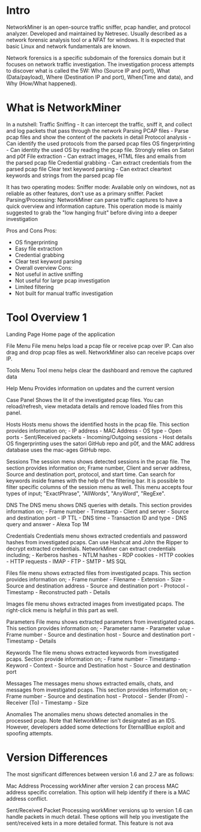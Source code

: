 # Intro
NetworkMiner is an open-source traffic sniffer, pcap handler, and protocol analyzer. Developed and maintained by Netresec. Usually described as a network forensic analysis tool or a NFAT for windows. It is expected that basic Linux and network fundamentals are known. 

Network forensics is a specific subdomain of the forensics domain but it focuses on network traffic investigation. The investigation process attempts to discover what is called the 5W: Who (Source IP and port), What (Data/payload), Where (Destination IP and port), When(Time and data), and Why (How/What happened).

# What is NetworkMiner
In a nutshell:
	Traffic Sniffing - It can intercept the traffic, sniff it, and collect and log packets that pass through the network 
	Parsing PCAP files - Parse pcap files and show the content of the packets in detail 
	Protocol analysis - Can identify the used protocols from the parsed pcap files
	OS fingerprinting - Can identity the used OS by reading the pcap file. Strongly relies on Satori and p0f
	File extraction - Can extract images, HTML files and emails from the parsed pcap file
	Credential grabbing - Can extract credentials from the parsed pcap file
	Clear text keyword parsing - Can extract cleartext keywords and strings from the parsed pcap file 

It has two operating modes:
	Sniffer mode: Available only on windows, not as reliable as other features, don't use as a primary sniffer. 
	Packet Parsing/Processing: NetworkMiner can parse traffic captures to have a quick overview and information capture. This operation mode is mainly suggested to grab the "low hanging fruit" before diving into a deeper investigation

Pros and Cons 
Pros: 
- OS fingerprinting 
- Easy file extraction 
- Credential grabbing 
- Clear test keyword parsing 
- Overall overview 
Cons:
- Not useful in active sniffing
- Not useful for large pcap investigation
- Limited filtering 
- Not built for manual traffic investigation 

# Tool Overview 1

Landing Page
	Home page of the application

File Menu 
	File menu helps load a pcap file or receive pcap over IP. Can also drag and drop pcap files as well. NetworkMiner also can receive pcaps over IP. 

Tools Menu
	Tool menu helps clear the dashboard and remove the captured data

Help Menu
	Provides information on updates and the current version

Case Panel 
	Shows the lit of the investigated pcap files. You can reload/refresh, view metadata details and remove loaded files from this panel.

Hosts
	Hosts menu shows the identified hosts in the pcap file. This section provides information on;
	- IP address
	- MAC Address 
	- OS type 
	- Open ports 
	- Sent/Received packets
	- Incoming/Outgoing sessions
	- Host details 
OS fingerprinting uses the satori GitHub repo and p0f, and the MAC address database uses the mac-ages GitHub repo. 

Sessions
	The session menu shows detected sessions in the pcap file. The section provides information on; Frame number, Client and server address, Source and destination port, protocol, and start time.
	Can search for keywords inside frames with the help of the filtering bar. It is possible to filter specific columns of the session menu as well. This menu accepts four types of input; "ExactPhrase", "AllWords", "AnyWord", "RegExe". 

DNS
	The DNS menu shows DNS queries with details. This section provides information on;
	- Frame number
	- Timestamp
	- Client and server
	- Source and destination port
	- IP TTL
	- DNS time
	- Transaction ID and type
	- DNS query and answer
	- Alexa Top 1M

Credentials
	Credentials menu shows extracted credentials and password hashes from investigated pcaps. Can use Hashcat and John the Ripper to decrypt extracted credentials. NetworkMiner can extract credentials including;
		- Kerberos hashes
		- NTLM hashes
		- RDP cookies
		- HTTP cookies
		- HTTP requests
		- IMAP 
		- FTP 
		- SMTP
		- MS SQL

Files
	file menu shows extracted files from investigated pcaps. This section provides information on;
	- Frame number
	- Filename
	- Extension
	- Size
	- Source and destination address
	- Source and destination port
	- Protocol 
	- Timestamp 
	- Reconstructed path 
	- Details 

Images
	file menu shows extracted images from investigated pcaps. The right-click menu is helpful in this part as well. 

Parameters
	File menu shows extracted parameters from investigated pcaps. This section provides information on;
	- Parameter name 
	- Parameter value 
	- Frame number
	- Source and destination host
	- Source and destination port
	- Timestamp
	- Details

Keywords
	The file menu shows extracted keywords from investigated pcaps. Section provide information on;
	- Frame number 
	- Timestamp
	- Keyword
	- Context
	- Source and Destination host
	- Source and destination port

Messages
	The messages menu shows extracted emails, chats, and messages from investigated pcaps. This section provides information on;
	- Frame number
	- Source and destination host
	- Protocol
	- Sender (From)
	- Receiver (To)
	- Timestamp
	- Size

Anomalies
	The anomalies menu shows detected anomalies in the processed pcap. Note that NetworkMiner isn't designated as an IDS. However, developers added some detections for EternalBlue exploit and spoofing attempts.

# Version Differences
The most significant differences between version 1.6 and 2.7 are as follows:

Mac Address Processing
	workMiner after version 2 can process MAC address specific correlation. This option will help identify if there is a MAC address conflict. 

Sent/Received Packet Processing 
	workMiner versions up to version 1.6 can handle packets in much detail. These options will help you investigate the sent/received kets in a more detailed format. This feature is not ava